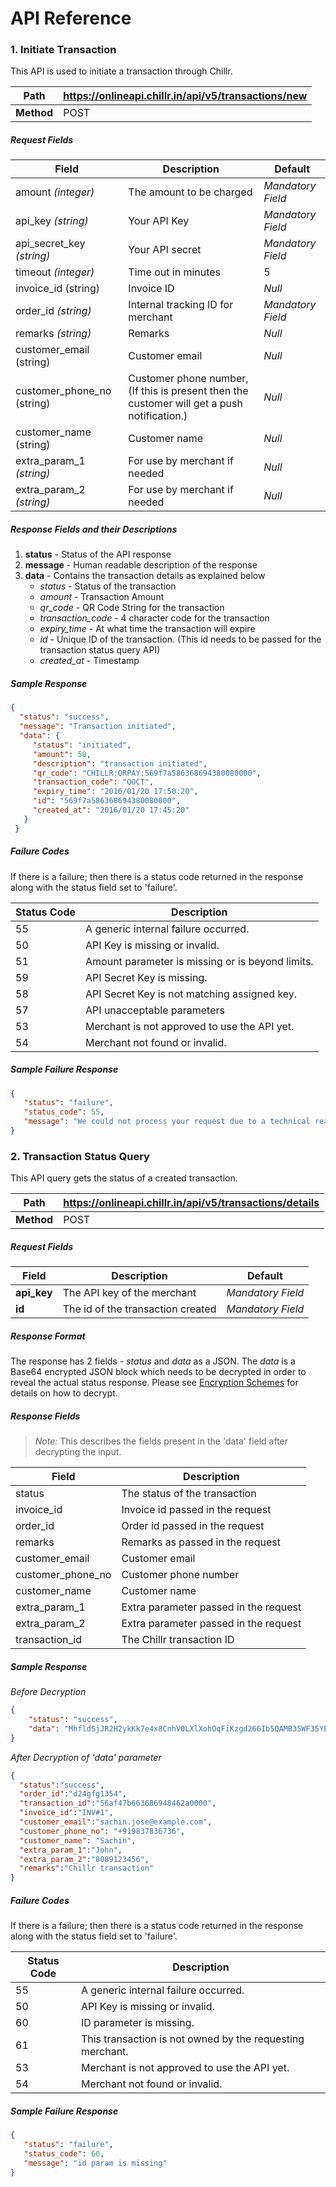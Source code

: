 # API Reference

### 1. Initiate Transaction

This API is used to initiate a transaction through Chillr.

| Path | https://onlineapi.chillr.in/api/v5/transactions/new |
| -- | -- |
| **Method** | POST |

##### Request Fields

| Field | Description | Default |
| -- | -- | -- |
| amount _(integer)_| The amount to be charged | _Mandatory Field_ |
| api\_key _(string)_| Your API Key | _Mandatory Field_ |
| api\_secret\_key _(string)_ | Your API secret | _Mandatory Field_ |
| timeout _(integer)_ | Time out in minutes | 5 |
| invoice\_id (string) | Invoice ID | _Null_
| order\_id _(string)_ | Internal tracking ID for merchant | _Mandatory Field_ |
| remarks _(string)_ | Remarks | _Null_ |
| customer_email (string) | Customer email | _Null_ |
| customer_phone_no (string) | Customer phone number, (If this is present then the customer will get a push notification.) | _Null_ |
| customer_name (string) | Customer name | _Null_ | 
| extra\_param\_1 _(string)_ | For use by merchant if needed | _Null_ |
| extra\_param\_2 _(string)_ | For use by merchant if needed | _Null_ |


##### Response Fields and their Descriptions

1. **status** - Status of the API response 
2. **message** - Human readable description of the response 
3. **data** - Contains the transaction details as explained below 
   * *status* - Status of the transaction 
   * *amount* - Transaction Amount 
   * *qr\_code* - QR Code String for the transaction 
   * *transaction\_code* - 4 character code for the transaction 
   * *expiry_time* - At what time the transaction will expire 
   * *id* - Unique ID of the transaction. (This id needs to be passed for the transaction status query API) 
   * *created_at* - Timestamp 

##### Sample Response
```json
{
  "status": "success",
  "message": "Transaction initiated",
  "data": {
     "status": "initiated",
     "amount": 50,
     "description": "transaction initiated",
     "qr_code": "CHILLR:QRPAY:569f7a586368694380080000",
     "transaction_code": "QOCT",
     "expiry_time": "2016/01/20 17:50:20",
     "id": "569f7a586368694380080000",
     "created_at": "2016/01/20 17:45:20"
   }
 }
```

##### Failure Codes

If there is a failure; then there is a status code returned in the response along with the status field set to 'failure'.

| Status Code | Description |
| -- | -- |
| 55 | A generic internal failure occurred. |
| 50 | API Key is missing or invalid. |
| 51 | Amount parameter is missing or is beyond limits. |
| 59 | API Secret Key is missing. |
| 58 | API Secret Key is not matching assigned key. |
| 57 | API unacceptable parameters |
| 53 | Merchant is not approved to use the API yet. |
| 54 | Merchant not found or invalid. |

##### Sample Failure Response
```json
{ 
   "status": "failure",
   "status_code": 55,
   "message": "We could not process your request due to a technical reasons. Sorry for the trouble."             
}
```

### 2. Transaction Status Query

This API query gets the status of a created transaction.

| Path | https://onlineapi.chillr.in/api/v5/transactions/details |
| -- | -- |
| **Method** | POST |

##### Request Fields

| Field | Description | Default |
| -- | -- | -- |
| **api_key** | The API key of the merchant | _Mandatory Field_ |
| **id** | The id of the transaction created | _Mandatory Field_ |


##### Response Format
The response has 2 fields - _status_ and _data_ as a JSON. The _data_ is a Base64 encrypted JSON block which needs to be decrypted in order to reveal the actual status response. Please see [Encryption Schemes](encryption_schemes.md) for details on how to decrypt.


##### Response Fields

> _Note:_ This describes the fields present in the 'data' field after decrypting the input. 

| Field| Description |
|  -- | -- |
| status | The status of the transaction| 
| invoice\_id | Invoice id passed in the request|
| order\_id | Order id passed in the request |
| remarks | Remarks as passed in the request |
| customer_email | Customer email |
| customer_phone_no | Customer phone number |
| customer_name | Customer name | 
| extra\_param\_1 | Extra parameter passed in the request |
| extra\_param\_2 | Extra parameter passed in the request |
| transaction_id | The Chillr transaction ID |

##### Sample Response

_Before Decryption_

```json
{
    "status": "success",
    "data": "MhfldSjJR2H2ykKk7e4x8CnhV0LXlXohOqFiKzgd266Ib5QAMB35WF35YErY\nXQtv8ogVflJzIB1R1kziWx/0zhqpHW52EgFpgPjwbD5OIsXGdbeaO3di1inn\nG77NCG+pAaOYMzZb2p70WMfflEkA+GJO8DXU89pcNXZZosuWLsnZZENvAOQ7\n9+Qis+mxDPdSo/7U91FtvyqXTKqxgUQWqIw2zrYV+684R9gyhx+ayHM=\n"
}
```

_After Decryption of 'data' parameter_ 
```json
{
  "status":"success",
  "order_id":"d24gfg1354",
  "transaction_id":"56af47b663686948462a0000",
  "invoice_id":"INV#1",
  "customer_email":"sachin.jose@example.com",
  "customer_phone_no": "+919837836736",
  "customer_name": "Sachin",
  "extra_param_1":"John",
  "extra_param_2":"8089123456",
  "remarks":"Chillr transaction"
}
```

##### Failure Codes

If there is a failure; then there is a status code returned in the response along with the status field set to 'failure'.

| Status Code | Description |
| -- | -- |
| 55 | A generic internal failure occurred. |
| 50 | API Key is missing or invalid. |
| 60 | ID parameter is missing. |
| 61 | This transaction is not owned by the requesting merchant.|
| 53 | Merchant is not approved to use the API yet. |
| 54 | Merchant not found or invalid. |


##### Sample Failure Response
```json
{ 
   "status": "failure",
   "status_code": 60,
   "message": "id param is missing"
}
```
